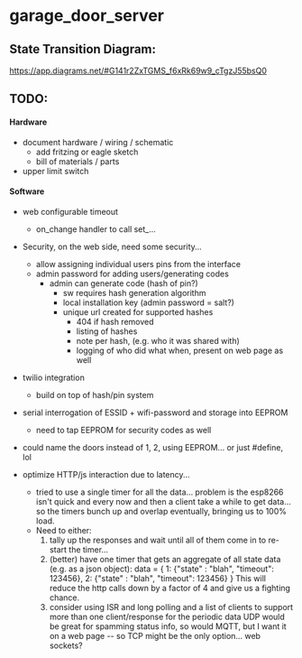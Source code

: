 # garage_door_server

## State Transition Diagram:
https://app.diagrams.net/#G141r2ZxTGMS_f6xRk69w9_cTgzJ55bsQ0

## TODO:
#### Hardware
- document hardware / wiring / schematic
    - add fritzing or eagle sketch
    - bill of materials / parts
- upper limit switch

#### Software

- web configurable timeout
    - on_change handler to call set_...

- Security, on the web side, need some security...
    - allow assigning individual users pins from the interface
    - admin password for adding users/generating codes
        - admin can generate code (hash of pin?)
            - sw requires hash generation algorithm
            - local installation key (admin password = salt?)
            - unique url created for supported hashes
                - 404 if hash removed
                - listing of hashes
                - note per hash, (e.g. who it was shared with)
                - logging of who did what when, present on web page as well
- twilio integration
    - build on top of hash/pin system
   
- serial interrogation of ESSID + wifi-password and storage into EEPROM
    - need to tap EEPROM for security codes as well
    
- could name the doors instead of 1, 2, using EEPROM... or just #define, lol

- optimize HTTP/js interaction due to latency...
    - tried to use a single timer for all the data...  problem is the esp8266 isn't quick and every now and then a client take a while to get data...
so the timers bunch up and overlap eventually, bringing us to 100% load.
    - Need to either:
        1) tally up the responses and wait until all of them come in to re-start the timer...
        2) (better) have one timer that gets an aggregate of all state data (e.g. as a json object):
            data = { 1: {"state" : "blah", "timeout": 123456},
                     2: {"state" : "blah", "timeout": 123456} }
            This will reduce the http calls down by a factor of 4 and give us a fighting chance.
        3) consider using ISR and long polling and a list of clients to support more than one client/response for the periodic data
            UDP would be great for spamming status info, so would MQTT, but I want it on a web page -- so TCP might be the only option...
            web sockets?
   
    

